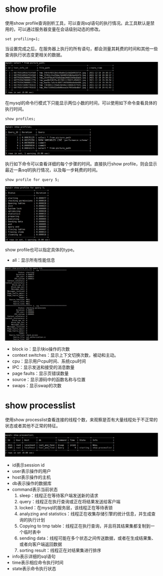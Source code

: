 # show profile

使用show profile查询剖析工具，可以查询sql语句的执行情况。此工具默认是禁用的，可以通过服务器变量在会话级别动态的修改。

```mysql
set profiling=1;
```

当设置完成之后，在服务器上执行的所有语句，都会测量其耗费的时间和其他一些查询执行状态变更相关的数据。

![image-20220102114259246](images/普通查询-1.png)

在mysql的命令行模式下只能显示两位小数的时间，可以使用如下命令查看具体的执行时间。

```mysql
show profiles;
```

![](images/profiles-1.png)

执行如下命令可以查看详细的每个步骤的时间。直接执行show profile，则会显示最近一条sql的执行情况，以及每一步耗费的时间。

```mysql
show profile for query 5;
```

![](images/profile-1.png)

show profile也可以指定具体的type。

- all：显示所有性能信息

![](images/profile-type-1.png)

- block io：显示块io操作的次数
- context switches：显示上下文切换次数，被动和主动。
- cpu：显示用户cpu时间、系统cpu时间
- IPC：显示发送和接受的消息数量
- page faults：显示页错误数量
- source：显示源码中的函数名称与位置
- swaps：显示swap的次数

# show processlist

使用show processlist查看连接的线程个数，来观察是否有大量线程处于不正常的状态或者其他不正常的特征。

![](images/processlist-1.png)

- id表示session id
- user表示操作的用户
- host表示操作的主机
- db表示操作的数据库
- command表示当前状态
  1. sleep：线程正在等待客户端发送新的请求
  2. query：线程正在执行查询或正在将结果发送给客户端
  3. locked：在mysql的服务层，该线程正在等待表锁
  4. analyzing and statistics：线程正在收集存储引擎的统计信息，并生成查询的执行计划
  5. Copying to tmp table：线程正在执行查询，并且将其结果集都复制到一个临时表中
  6. sending data：线程可能在多个状态之间传送数据，或者在生成结果集、或者向客户端返回数据
  7. sorting result：线程正在对结果集进行排序
- info表示详细的sql语句
- time表示相应命令执行时间
- state表示命令执行状态